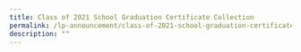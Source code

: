 ```yaml
---
title: Class of 2021 School Graduation Certificate Collection
permalink: /lp-announcement/class-of-2021-school-graduation-certificate-collection/
description: ""
---
```

